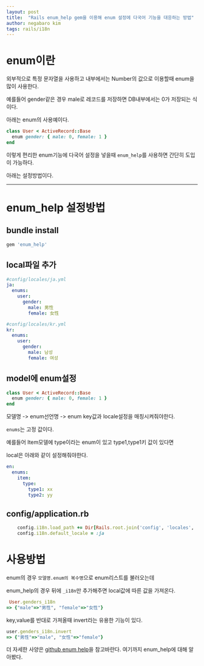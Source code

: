```yaml
---
layout: post
title:  "Rails enum_help gem을 이용해 enum 설정에 다국어 기능을 대응하는 방법"
author: negabaro kim
tags: rails/i18n
---
```


# enum이란

외부적으로 특정 문자열을 사용하고 내부에서는 Number의 값으로 이용할때 enum을 많이 사용한다.

예를들어 gender같은 경우 male로 레코드를 저장하면 DB내부에서는 0가 저장되는 식이다.

아래는 enum의 사용예이다.

```ruby
class User < ActiveRecord::Base
  enum gender: { male: 0, female: 1 }
end
```

이렇게 편리한 enum기능에 다국어 설정을 넣을때 `enum_help`를 사용하면 간단히 도입이 가능하다.

아래는 설정방법이다.

----

# enum_help 설정방법


## bundle install


```ruby
gem 'enum_help'
```

## local파일 추가


```yml
#config/locales/ja.yml
ja:
  enums:
    user:
      gender:
        male: 男性
        female: 女性
```

```yml
#config/locales/kr.yml
kr:
  enums:
    user:
      gender:
        male: 남성
        female: 여성
```



## model에 enum설정

```ruby
class User < ActiveRecord::Base
  enum gender: { male: 0, female: 1 }
end
```

모델명 -> enum선언명 -> enum key값과 locale설정을 매칭시켜줘야한다.

`enums`는 고정 값이다.

예를들어 Item모델에 type이라는 enum이 있고 type1,type1키 값이 있다면

local은 아래와 같이 설정해줘야한다.

```yml
en:
  enums:
    item:
      type:
        type1: xx
        type2: yy
```


## config/application.rb

```ruby
    config.i18n.load_path += Dir[Rails.root.join('config', 'locales', '**', '*.{rb,yml}').to_s]
    config.i18n.default_locale = :ja
```



# 사용방법

enum의 경우 `모델명.enum의 복수명`으로 enum리스트를 불러오는데

enum_help의 경우 뒤에 `_i18n`만 추가해주면 local값에 따른 값을 가져온다.


```ruby
 User.genders_i18n
=> {"male"=>"男性", "female"=>"女性"}
```

key,value를 반대로 가져올때 invert라는 유용한 기능이 있다.


```ruby
user.genders_i18n.invert
=> {"男性"=>"male", "女性"=>"female"}
```

더 자세한 사양은 [github enum help]을 참고바란다.
여기까지 enum_help에 대해 알아봤다.

[github enum help]: https://github.com/zmbacker/enum_help
